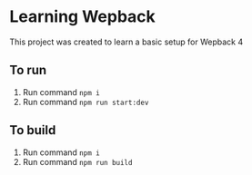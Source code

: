 # Learning Wepback

This project was created to learn a basic setup for Wepback 4

## To run

1. Run command `npm i`
2. Run command `npm run start:dev`

## To build

1. Run command `npm i`
2. Run command `npm run build`
